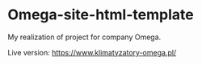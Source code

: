 # Omega-site-html-template

My realization of project for company Omega. 

Live version: https://www.klimatyzatory-omega.pl/
